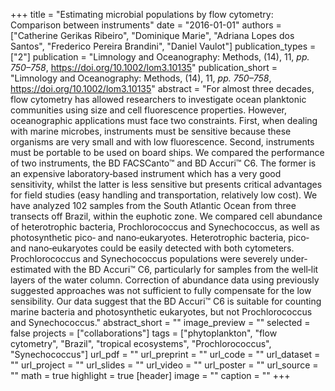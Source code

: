 +++
title = "Estimating microbial populations by flow cytometry: Comparison between instruments"
date = "2016-01-01"
authors = ["Catherine Gerikas Ribeiro", "Dominique Marie", "Adriana Lopes dos Santos", "Frederico Pereira Brandini", "Daniel Vaulot"]
publication_types = ["2"]
publication = "Limnology and Oceanography: Methods, (14), 11, _pp. 750–758_, https://doi.org/10.1002/lom3.10135"
publication_short = "Limnology and Oceanography: Methods, (14), 11, _pp. 750–758_, https://doi.org/10.1002/lom3.10135"
abstract = "For almost three decades, flow cytometry has allowed researchers to investigate ocean planktonic communities using size and cell fluorescence properties. However, oceanographic applications must face two constraints. First, when dealing with marine microbes, instruments must be sensitive because these organisms are very small and with low fluorescence. Second, instruments must be portable to be used on board ships. We compared the performance of two instruments, the BD FACSCanto™ and BD Accuri™ C6. The former is an expensive laboratory‐based instrument which has a very good sensitivity, whilst the latter is less sensitive but presents critical advantages for field studies (easy handling and transportation, relatively low cost). We have analyzed 102 samples from the South Atlantic Ocean from three transects off Brazil, within the euphotic zone. We compared cell abundance of heterotrophic bacteria, Prochlorococcus and Synechococcus, as well as photosynthetic pico‐ and nano‐eukaryotes. Heterotrophic bacteria, pico‐ and nano‐eukaryotes could be easily detected with both cytometers. Prochlorococcus and Synechococcus populations were severely under‐estimated with the BD Accuri™ C6, particularly for samples from the well‐lit layers of the water column. Correction of abundance data using previously suggested approaches was not sufficient to fully compensate for the low sensibility. Our data suggest that the BD Accuri™ C6 is suitable for counting marine bacteria and photosynthetic eukaryotes, but not Prochlorococcus and Synechococcus."
abstract_short = ""
image_preview = ""
selected = false
projects = ["collaborations"]
tags = ["phytoplankton", "flow cytometry", "Brazil", "tropical ecosystems", "Prochlorococcus", "Synechococcus"]
url_pdf = ""
url_preprint = ""
url_code = ""
url_dataset = ""
url_project = ""
url_slides = ""
url_video = ""
url_poster = ""
url_source = ""
math = true
highlight = true
[header]
image = ""
caption = ""
+++
